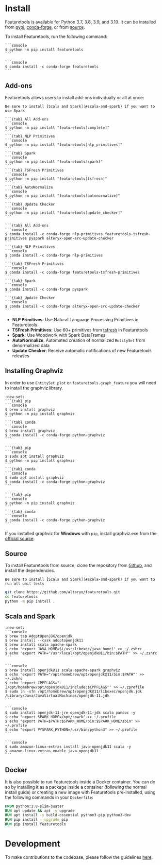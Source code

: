 # Install

Featuretools is available for Python 3.7, 3.8, 3.9, and 3.10. It can be installed from [pypi](https://pypi.org/project/featuretools/), [conda-forge](https://anaconda.org/conda-forge/featuretools), or from [source](https://github.com/alteryx/featuretools).

To install Featuretools, run the following command:

````{tab} PyPI
```console
$ python -m pip install featuretools
```
````

````{tab} Conda
```console
$ conda install -c conda-forge featuretools
```
````

## Add-ons

Featuretools allows users to install add-ons individually or all at once:

```{hint}
Be sure to install [Scala and Spark](#scala-and-spark) if you want to use Spark
```

````{tab} PyPI
```{tab} All Add-ons
```console
$ python -m pip install "featuretools[complete]"
```
```{tab} NLP Primitives
```console
$ python -m pip install "featuretools[nlp_primitives]"
```
```{tab} Spark
```console
$ python -m pip install "featuretools[spark]"
```
```{tab} TSFresh Primitives
```console
$ python -m pip install "featuretools[tsfresh]"
```
```{tab} AutoNormalize
```console
$ python -m pip install "featuretools[autonormalize]"
```
```{tab} Update Checker
```console
$ python -m pip install "featuretools[update_checker]"
```
````
````{tab} Conda
```{tab} All Add-ons
```console
$ conda install -c conda-forge nlp-primitives featuretools-tsfresh-primitives pyspark alteryx-open-src-update-checker
```
```{tab} NLP Primitives
```console
$ conda install -c conda-forge nlp-primitives
```
```{tab} TSFresh Primitives
```console
$ conda install -c conda-forge featuretools-tsfresh-primitives
```
```{tab} Spark
```console
$ conda install -c conda-forge pyspark
```
```{tab} Update Checker
```console
$ conda install -c conda-forge alteryx-open-src-update-checker
```
````

- **NLP Primitives**: Use Natural Language Processing Primitives in Featuretools
- **TSFresh Primitives**: Use 60+ primitives from [tsfresh](https://tsfresh.readthedocs.io/en/latest/) in Featuretools
- **Spark**: Use Woodwork with Spark DataFrames
- **AutoNormalize**: Automated creation of normalized `EntitySet` from denormalized data
- **Update Checker**: Receive automatic notifications of new Featuretools releases

## Installing Graphviz

In order to use `EntitySet.plot` or `featuretools.graph_feature` you will need to install the graphviz library.

````{tab} macOS (Intel, M1)
:new-set:
```{tab} pip
```console
$ brew install graphviz
$ python -m pip install graphviz
```
```{tab} conda
```console
$ brew install graphviz
$ conda install -c conda-forge python-graphviz
```
````

````{tab} Ubuntu
```{tab} pip
```console
$ sudo apt install graphviz
$ python -m pip install graphviz
```
```{tab} conda
```console
$ sudo apt install graphviz
$ conda install -c conda-forge python-graphviz
```
````

````{tab} Windows
```{tab} pip
```console
$ python -m pip install graphviz
```
```{tab} conda
```console
$ conda install -c conda-forge python-graphviz
```
````

If you installed graphviz for **Windows** with `pip`, install graphviz.exe from the [official source](https://graphviz.org/download/#windows).

## Source

To install Featuretools from source, clone the repository from [Github](https://github.com/alteryx/featuretools), and install the dependencies.

```{hint}
Be sure to install [Scala and Spark](#scala-and-spark) if you want to run all unit tests
```

```bash
git clone https://github.com/alteryx/featuretools.git
cd featuretools
python -m pip install .
```

## Scala and Spark

````{tab} macOS (Intel)
:new-set:
```console
$ brew tap AdoptOpenJDK/openjdk
$ brew install --cask adoptopenjdk11
$ brew install scala apache-spark
$ echo 'export JAVA_HOME=$(/usr/libexec/java_home)' >> ~/.zshrc
$ echo 'export PATH="/usr/local/opt/openjdk@11/bin:$PATH"' >> ~/.zshrc
```
````

````{tab} macOS (M1)
```console
$ brew install openjdk@11 scala apache-spark graphviz
$ echo 'export PATH="/opt/homebrew/opt/openjdk@11/bin:$PATH"' >> ~/.zshrc
$ echo 'export CPPFLAGS="-I/opt/homebrew/opt/openjdk@11/include:$CPPFLAGS"' >> ~/.zprofile
$ sudo ln -sfn /opt/homebrew/opt/openjdk@11/libexec/openjdk.jdk /Library/Java/JavaVirtualMachines/openjdk-11.jdk
```
````

````{tab} Ubuntu
```console
$ sudo install openjdk-11-jre openjdk-11-jdk scala pandoc -y
$ echo "export SPARK_HOME=/opt/spark" >> ~/.profile
$ echo "export PATH=$PATH:$SPARK_HOME/bin:$SPARK_HOME/sbin" >> ~/.profile
$ echo "export PYSPARK_PYTHON=/usr/bin/python3" >> ~/.profile
```
````

````{tab} Amazon Linux
```console
$ sudo amazon-linux-extras install java-openjdk11 scala -y
$ amazon-linux-extras enable java-openjdk11
```
````

## Docker

It is also possible to run Featuretools inside a Docker container.
You can do so by installing it as a package inside a container (following the normal install guide) or
creating a new image with Featuretools pre-installed, using the following commands in your `Dockerfile`:

```dockerfile
FROM python:3.8-slim-buster
RUN apt update && apt -y upgrade
RUN apt install -y build-essential python3-pip python3-dev
RUN pip install --upgrade pip
RUN pip install featuretools
```

# Development

To make contributions to the codebase, please follow the guidelines [here](https://github.com/alteryx/featuretools/blob/main/contributing.md).
